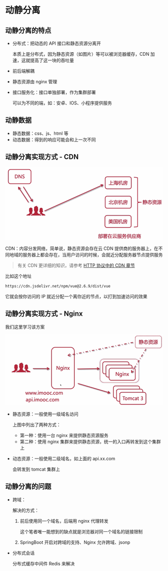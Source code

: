 # 动静分离

## 动静分离的特点

- 分布式：把动态的 API 接口和静态资源分离开

  本质上是分布式，因为静态资源（如图片）等可以被浏览器缓存，CDN 加速，这就提高了这一块的吞吐量

- 前后端解耦

- 静态资源由 nginx 管理

- 接口服务化：接口单独部署，作为集群部署

  可以为不同的端，如：安卓、IOS、小程序提供服务

## 动静数据

- 静态数据：css、js、html 等
- 动态数据：得到的响应可能会和上一次不同

## 动静分离实现方式 - CDN

![image-20210418201103465](./assets/image-20210418201103465.png)

CDN：内容分发网络，简单说，静态资源会存在云 CDN 提供商的服务器上，在不同地域的服务器上都会存在，当用户访问的时候，会就近分配服务器节点提供服务

> 有关 CDN 更详细的知识，请参考 [HTTP 协议中的 CDN 章节](https://zq99299.github.io/note-book2/http-protocol/07/04.html) 

比如这个地址

```bash
https://cdn.jsdelivr.net/npm/vue@2.6.9/dist/vue
```

它就会按你访问的 IP 就近分配一个离你近的节点，以打到加速访问的效果

## 动静分离实现方式 - Nginx

我们这里学习该方案

![image-20210418201844586](./assets/image-20210418201844586.png)

- 静态资源：一般使用一级域名访问

  上图中列出了两种方式：

  - 第一种：使用一台 nginx 来提供静态资源服务
  - 第二种：使用 nginx 集群来提供静态资源，统一的入口再转发到这个集群上

- 动态资源：一般使用二级域名，如上面的 api.xx.com

  会转发到 tomcat 集群上

## 动静分离的问题

- 跨域：

  解决的方式：

  1. 前后使用同一个域名，后端用 nginx 代理转发

     这个笔者唯一能想到的缺点就是浏览器对同一个域名的链接限制

  2. SpringBoot 开启对跨域的支持、Nginx 允许跨域、jsonp

- 分布式会话

  分布式缓存中间件 Redis 来解决

  